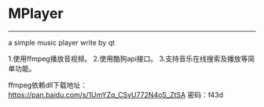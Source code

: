 # MPlayer
---
a simple music player write by qt


1.使用ffmpeg播放音视频。
2.使用酷狗api接口。
3.支持音乐在线搜索及播放等简单功能。

ffmpeg依赖dll下载地址：
https://pan.baidu.com/s/1UmYZq_CSvU772N4oS_ZtSA 密码：f43d
